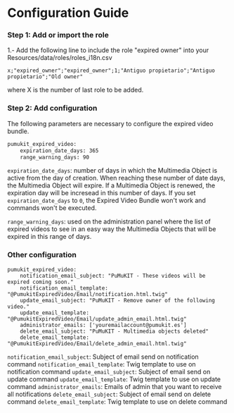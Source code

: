 Configuration Guide
===================

### Step 1: Add or import the role

1.- Add the following line to include the role "expired owner" into your Resources/data/roles/roles_i18n.csv

```
x;"expired_owner";"expired_owner";1;"Antiguo propietario";"Antiguo propietario";"Old owner"
```

where X is the number of last role to be added.


### Step 2: Add configuration

The following parameters are necessary to configure the expired video bundle.

```bash
pumukit_expired_video:
    expiration_date_days: 365
    range_warning_days: 90
```

`expiration_date_days`: number of days in which the Multimedia Object is active from the day of creation. When reaching these number of date days, the Multimedia Object will expire. If a Multimedia Object is renewed, the expiration day will be incresead in this number of days. If you set `expiration_date_days` to `0`, the Expired Video Bundle won't work and commands won't be executed.

`range_warning_days`: used on the administration panel where the list of expired videos to see in an easy way the Multimedia Objects that will be expired in this range of days.

### Other configuration
```
pumukit_expired_video:
    notification_email_subject: "PuMuKIT - These videos will be expired coming soon."
    notification_email_template: "@PumukitExpiredVideo/Email/notification.html.twig"
    update_email_subject: "PuMuKIT - Remove owner of the following video."
    update_email_template: "@PumukitExpiredVideo/Email/update_admin_email.html.twig"
    administrator_emails: ['youremailaccount@pumukit.es']
    delete_email_subject: "PuMuKIT - Multimedia objects deleted"
    delete_email_template: "@PumukitExpiredVideo/Email/delete_admin_email.html.twig"
``` 

`notification_email_subject`: Subject of email send on notification command
`notification_email_template`: Twig template to use on notification command
`update_email_subject`: Subject of email send on update command
`update_email_template`: Twig template to use on update command
`administrator_emails`: Emails of admin that you want to receive all notifications 
`delete_email_subject`: Subject of email send on delete command
`delete_email_template`:  Twig template to use on delete command
